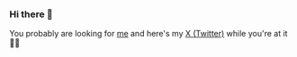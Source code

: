 ### Hi there 👋
You probably are looking for [me](https://github.com/luqmanoop) and here's my [X (Twitter)](https://x.com/luqmanoop) while you're at it ✌🏽

<!--
**codeshifu/codeshifu** is a ✨ _special_ ✨ repository because its `README.md` (this file) appears on your GitHub profile.

Here are some ideas to get you started:

- 🔭 I’m currently working on ...
- 🌱 I’m currently learning ...
- 👯 I’m looking to collaborate on ...
- 🤔 I’m looking for help with ...
- 💬 Ask me about ...
- 📫 How to reach me: ...
- 😄 Pronouns: ...
- ⚡ Fun fact: ...
-->
